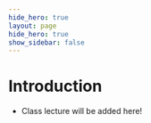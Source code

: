 ```yaml
---
hide_hero: true
layout: page
hide_hero: true
show_sidebar: false
---
```


# Introduction

* Class lecture will be added here!
